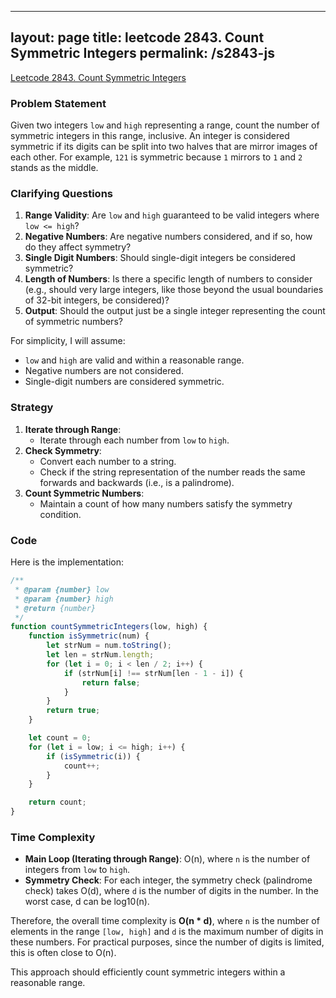 
---
layout: page
title: leetcode 2843.   Count Symmetric Integers
permalink: /s2843-js
---
[Leetcode 2843.   Count Symmetric Integers](https://algoadvance.github.io/algoadvance/l2843)
### Problem Statement

Given two integers `low` and `high` representing a range, count the number of symmetric integers in this range, inclusive. An integer is considered symmetric if its digits can be split into two halves that are mirror images of each other. For example, `121` is symmetric because `1` mirrors to `1` and `2` stands as the middle.

### Clarifying Questions

1. **Range Validity**: Are `low` and `high` guaranteed to be valid integers where `low <= high`?
2. **Negative Numbers**: Are negative numbers considered, and if so, how do they affect symmetry?
3. **Single Digit Numbers**: Should single-digit integers be considered symmetric?
4. **Length of Numbers**: Is there a specific length of numbers to consider (e.g., should very large integers, like those beyond the usual boundaries of 32-bit integers, be considered)?
5. **Output**: Should the output just be a single integer representing the count of symmetric numbers?

For simplicity, I will assume:
- `low` and `high` are valid and within a reasonable range.
- Negative numbers are not considered.
- Single-digit numbers are considered symmetric.

### Strategy

1. **Iterate through Range**:
   - Iterate through each number from `low` to `high`.
2. **Check Symmetry**:
   - Convert each number to a string.
   - Check if the string representation of the number reads the same forwards and backwards (i.e., is a palindrome).
3. **Count Symmetric Numbers**:
   - Maintain a count of how many numbers satisfy the symmetry condition.

### Code

Here is the implementation:

```javascript
/**
 * @param {number} low
 * @param {number} high
 * @return {number}
 */
function countSymmetricIntegers(low, high) {
    function isSymmetric(num) {
        let strNum = num.toString();
        let len = strNum.length;
        for (let i = 0; i < len / 2; i++) {
            if (strNum[i] !== strNum[len - 1 - i]) {
                return false;
            }
        }
        return true;
    }

    let count = 0;
    for (let i = low; i <= high; i++) {
        if (isSymmetric(i)) {
            count++;
        }
    }

    return count;
}
```

### Time Complexity

- **Main Loop (Iterating through Range)**: O(n), where `n` is the number of integers from `low` to `high`.
- **Symmetry Check**: For each integer, the symmetry check (palindrome check) takes O(d), where `d` is the number of digits in the number. In the worst case, d can be log10(n).

Therefore, the overall time complexity is **O(n * d)**, where `n` is the number of elements in the range `[low, high]` and `d` is the maximum number of digits in these numbers. For practical purposes, since the number of digits is limited, this is often close to O(n).

This approach should efficiently count symmetric integers within a reasonable range.